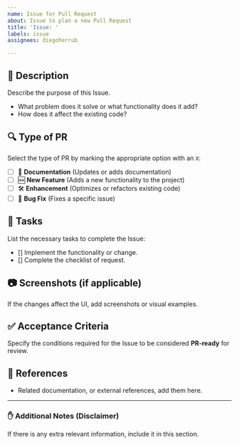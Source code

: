 ```yaml
---
name: Issue for Pull Request
about: Issue to plan a new Pull Request
title: 'Issue: '
labels: issue
assignees: diegoherrub

---
```


## 📝 Description
Describe the purpose of this Issue.
- What problem does it solve or what functionality does it add?
- How does it affect the existing code?

## 🔍 Type of PR
Select the type of PR by marking the appropriate option with an `X`:
- [ ] 📖 **Documentation** (Updates or adds documentation)
- [ ] 🆕 **New Feature** (Adds a new functionality to the project)
- [ ] 🛠 **Enhancement** (Optimizes or refactors existing code)
- [ ] 🐞 **Bug Fix** (Fixes a specific issue)

## 📌 Tasks
List the necessary tasks to complete the Issue:
- [] Implement the functionality or change.
- [] Complete the checklist of request.

## 📷 Screenshots (if applicable)
If the changes affect the UI, add screenshots or visual examples.

## ✅ Acceptance Criteria
Specify the conditions required for the Issue to be considered **PR-ready** for review.

## 🔗 References
- Related documentation, or external references, add them here.

---

### ✋ Additional Notes (Disclaimer)
If there is any extra relevant information, include it in this section.

